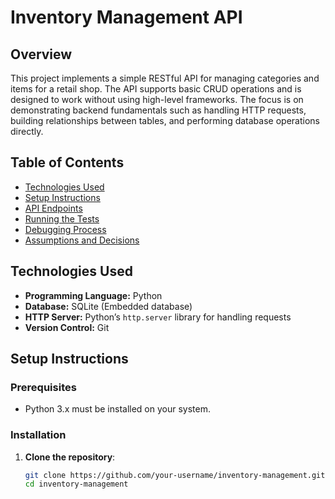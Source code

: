 
# Inventory Management API

## Overview
This project implements a simple RESTful API for managing categories and items for a retail shop. The API supports basic CRUD operations and is designed to work without using high-level frameworks. The focus is on demonstrating backend fundamentals such as handling HTTP requests, building relationships between tables, and performing database operations directly.

## Table of Contents
- [Technologies Used](#technologies-used)
- [Setup Instructions](#setup-instructions)
- [API Endpoints](#api-endpoints)
- [Running the Tests](#running-the-tests)
- [Debugging Process](#debugging-process)
- [Assumptions and Decisions](#assumptions-and-decisions)

## Technologies Used
- **Programming Language:** Python
- **Database:** SQLite (Embedded database)
- **HTTP Server:** Python’s `http.server` library for handling requests
- **Version Control:** Git

## Setup Instructions

### Prerequisites
- Python 3.x must be installed on your system.

### Installation
1. **Clone the repository**:
   ```bash
   git clone https://github.com/your-username/inventory-management.git
   cd inventory-management
